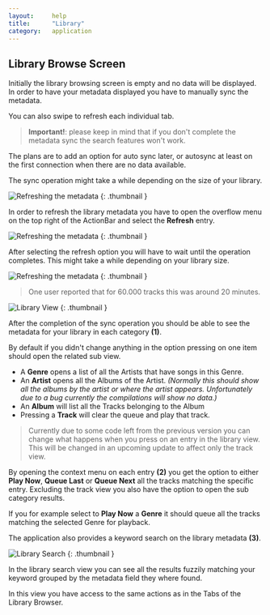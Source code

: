 ```yaml
---
layout:     help
title:      "Library"
category:   application
---
```


## Library Browse Screen

Initially the library browsing screen is empty and no data will be displayed.
In order to have your metadata displayed you have to manually sync the metadata.

You can also swipe to refresh each individual tab.

> **Important!**: please keep in mind that if you don't complete the metadata sync
the search features won't work.

The plans are to add an option for auto sync later, or autosync at least on the first connection
when there are no data available.

The sync operation might take a while depending on the size of your library.

![Refreshing the metadata]({{site.baseurl}}/img/help/application/08_library_sync.jpg)
{: .thumbnail }

In order to refresh the library metadata you have to open the overflow menu on the
top right of the ActionBar and select the **Refresh** entry.

![Refreshing the metadata]({{site.baseurl}}/img/help/application/09_library_sync.jpg)
{: .thumbnail }

After selecting the refresh option you will have to wait until the operation completes.
This might take a while depending on your library size.

![Refreshing the metadata]({{site.baseurl}}/img/help/application/10_library_sync.jpg)
{: .thumbnail }

> One user reported that for 60.000 tracks this was around 20 minutes.

![Library View]({{site.baseurl}}/img/help/application/11_library_view.jpg)
{: .thumbnail }

After the completion of the sync operation you should be able to see
the metadata for your library in each category **(1)**.

By default if you didn't change anything in the option pressing on one item
should open the related sub view.

* A **Genre** opens a list of all the Artists that have songs in this Genre.
* An **Artist** opens all the Albums of the Artist. *(Normally this should
show all the albums by the artist or where the artist appears.
 Unfortunately due to a bug currently the compilations will show no data.)*
* An **Album** will list all the Tracks belonging to the Album
* Pressing a **Track** will clear the queue and play that track.

> Currently due to some code left from the previous version you can
 change what happens when you press on an entry in the library view.
 This will be changed in an upcoming update to affect only the track view.

By opening the context menu on each entry **(2)** you get the option to
either **Play Now**, **Queue Last** or **Queue Next** all the tracks
matching the specific entry. Excluding the track view you also have
the option to open the sub category results.

If you for example select to **Play Now** a **Genre** it should queue all
the tracks matching the selected Genre for playback.

The application also provides a keyword search on the library metadata **(3)**.

![Library Search]({{site.baseurl}}/img/help/application/12_library_search.jpg)
{: .thumbnail }

In the library search view you can see all the results fuzzily matching
your keyword grouped by the metadata field they where found.

In this view you have access to the same actions as in the Tabs of the Library Browser.

